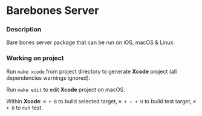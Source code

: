 # Barebones Server

### Description

Bare bones server package that can be run on iOS, macOS & Linux.

### Working on project

Run `make xcode` from project directory to generate **Xcode** project (all dependencies warnings ignored).

Run `make edit` to edit **Xcode** project on macOS.

Within **Xcode**: `⌘ + B` to build selected target, `⌘ + ⇧ + U` to build test target, `⌘ + U` to run test.

